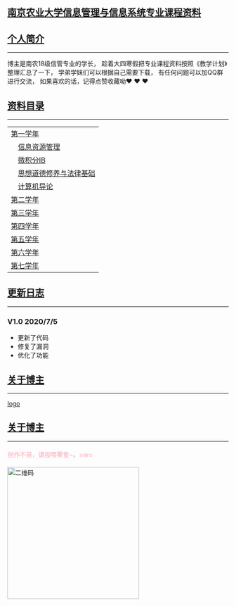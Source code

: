 ## [南京农业大学信息管理与信息系统专业课程资料](#)


## [个人简介](#)
----
博主是南农18级信管专业的学长，
趁着大四寒假把专业课程资料按照《教学计划》整理汇总了一下，
学弟学妹们可以根据自己需要下载，
有任何问题可以加QQ群进行交流，
如果喜欢的话，记得点赞收藏呦❤ ❤ ❤


## [资料目录](#)
----
<table>
<tr><td ><a href="#">第一学年</a></td></tr>
  <tr><td>&emsp;<a href="#">信息资源管理</a></td></tr>
  <tr><td>&emsp;<a href="#">微积分ⅠB</a></td></tr>
  <tr><td>&emsp;<a href="#">思想道德修养与法律基础</a></td></tr>
  <tr><td>&emsp;<a href="#">计算机导论</a></td></tr>
  
<tr><td ><a href="#">第二学年</a></td></tr>
  
<tr><td ><a href="#">第三学年</a></td></tr>
  
<tr><td ><a href="#">第四学年</a></td></tr>
  
<tr><td ><a href="#">第五学年</a></td></tr>
  
<tr><td ><a href="#">第六学年</a></td></tr>
  
<tr><td ><a href="#">第七学年</a></td></tr>
</table>

## [更新日志](#)
----
### V1.0 2020/7/5 
* 更新了代码
* 修复了漏洞
* 优化了功能

## [关于博主](#)
----
[logo](https://images.cnblogs.com/cnblogs_com/occlive/1791664/o_200704081145xiaoen.png)


## [关于博主](#)
----
#### <p style="color:pink;">创作不易，请投喂零食~。=w=</p>
<img alt="二维码" src="https://images.cnblogs.com/cnblogs_com/occlive/1791167/o_200621150108qq.jpg" width="300px" height="300px">


